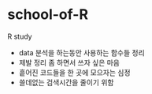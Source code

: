 # school-of-R
R study

* data 분석을 하는동안 사용하는 함수들 정리
* 제발 정리 좀 하면서 쓰자 싶은 마음
* 흩어진 코드들을 한 곳에 모으자는 심정
* 쓸데없는 검색시간을 줄이기 위함
